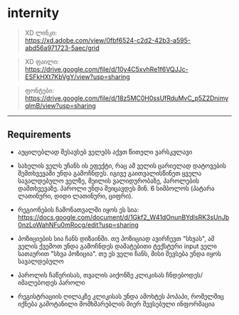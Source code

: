 # internity  

> XD ლინკი:   
 https://xd.adobe.com/view/0fbf6524-c2d2-42b3-a595-abd56a971723-5aec/grid 

> XD ფაილი:   
https://drive.google.com/file/d/10y4C5xvhRe1f6VQJJc-ESFkHXt7KbVgY/view?usp=sharing 

> ფონტები: 
https://drive.google.com/file/d/18z5MC0H0ssUfRduMvC_p5Z2DnimyqlmB/view?usp=sharing  


---
## Requirements

* აუცილებლად შესავსებ ველებს აქვთ წითელი ვარსკვლავი  

* სახელის ველს უჩანს ის ეფექტი, რაც ამ ველის ცარიელად დატოვების შემთხვევაში უნდა გამოჩნდეს. იგივე გაითვალისწინეთ ყველა სავალდებულო ველზე, მეილის ვალიდურობაზე, პაროლების დამთხვევაზე. პაროლი უნდა შეიცავდეს მინ. 6 სიმბოლოს (პატარა ლათინური, დიდი ლათინური, ციფრი). 

* რეგიონების ჩამონათვალში იყოს ეს სია: https://docs.google.com/document/d/1Gkf2_W41dOnunBYdlsRK3sUnJb0nzLoWahNFu0mRocg/edit?usp=sharing
* პოზიციების სია ჩანს დიზაინში. თუ პოზიციად ავირჩევთ "სხვას", ამ ველის ქვემოთ უნდა გამოჩნდეს დამატებითი ტექსტური input ველი სათაურით "სხვა პოზიცია". თუ ეს ველი ჩანს, მისი შევსება უნდა იყოს სავალდებულო
* პაროლის ჩაწერისას, თვალის აიქონზე კლიკისას ჩნდებოდეს/იმალებოდეს პაროლი
* რეგისტრაციის ღილაკზე კლიკისას უნდა ამოხტეს პოპაპი, რომელშიც იქნება გამოტანილი მომხმარებლის მიერ შევსებული ინფორმაცია